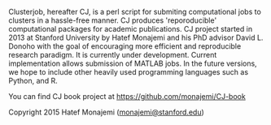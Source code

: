 Clusterjob, hereafter CJ, is a perl script for submiting 
computational jobs to clusters in a hassle-free manner.
CJ produces 'reporoducible' computational packages for academic 
publications. CJ project started in 2013 at Stanford University by Hatef Monajemi and his PhD advisor David L. Donoho with the goal of encouraging  more efficient and reproducible research paradigm. It is currently under development.
Current implementation allows submission of MATLAB jobs. In the future
versions, we hope to include other heavily used programming languages 
such as Python, and R. 

You can find CJ book project at https://github.com/monajemi/CJ-book  

Copyright 2015 Hatef Monajemi (monajemi@stanford.edu)


